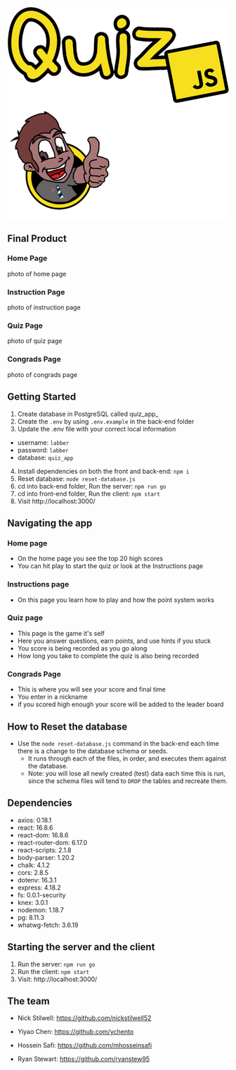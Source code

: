 ![quizjs](react-front-end/src/asset/THELOGO.png)
![quizjs](react-front-end/src/asset/smaller-dude.png)
## Final Product

### Home Page
photo of home page

### Instruction Page
photo of instruction page

### Quiz Page
photo of quiz page

### Congrads Page
photo of congrads page

## Getting Started

1. Create database in PostgreSQL called quiz_app_
2. Create the `.env` by using `.env.example` in the back-end folder
3. Update the .env file with your correct local information 
  - username: `labber` 
  - password: `labber` 
  - database: `quiz_app`
4. Install dependencies on both the front and back-end: `npm i`
5. Reset database: `node reset-database.js`
6. cd into back-end folder, Run the server: `npm run go`
7. cd into front-end folder, Run the client: `npm start`
8. Visit http://localhost:3000/

## Navigating the app

### Home page
- On the home page you see the top 20 high scores
- You can hit play to start the quiz or look at the Instructions page

### Instructions page
- On this page you learn how to play and how the point system works

### Quiz page
- This page is the game it's self
- Here you answer questions, earn points, and use hints if you stuck
- You score is being recorded as you go along
- How long you take to complete the quiz is also being recorded

### Congrads Page
- This is where you will see your score and final time
- You enter in a nickname 
- if you scored high enough your score will be added to the leader board

## How to Reset the database

- Use the `node reset-database.js` command in the back-end each time there is a change to the database schema or seeds. 
  - It runs through each of the files, in order, and executes them against the database. 
  - Note: you will lose all newly created (test) data each time this is run, since the schema files will tend to `DROP` the tables and recreate them.

## Dependencies

- axios: 0.18.1
- react: 16.8.6
- react-dom: 16.8.6
- react-router-dom: 6.17.0
- react-scripts: 2.1.8
- body-parser: 1.20.2
- chalk: 4.1.2
- cors: 2.8.5
- dotenv: 16.3.1
- express: 4.18.2
- fs: 0.0.1-security
- knex: 3.0.1
- nodemon: 1.18.7
- pg: 8.11.3
- whatwg-fetch: 3.6.19

## Starting the server and the client

1. Run the server: `npm run go`
2. Run the client: `npm start`
3. Visit: http://localhost:3000/


## The team

- Nick Stilwell: https://github.com/nickstilwell52

- Yiyao Chen: https://github.com/ychento

- Hossein Safi: https://github.com/mhosseinsafi

- Ryan Stewart: https://github.com/ryanstew95
